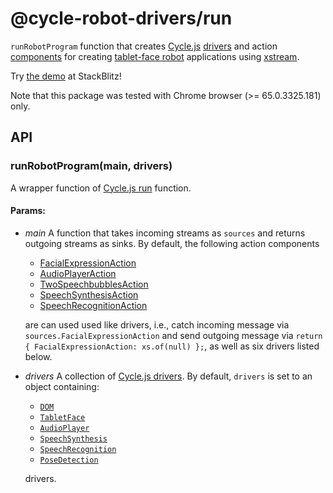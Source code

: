<!-- This README.md is automatically generated. Edit the JSDoc comments in source code or the md files in docs/readmes/. -->

# @cycle-robot-drivers/run

`runRobotProgram` function that creates [Cycle.js](http://cycle.js.org/) [drivers](https://cycle.js.org/drivers.html) and action [components](https://cycle.js.org/components.html) for creating [tablet-face robot](https://github.com/mjyc/tablet-robot-face) applications using [xstream](https://github.com/staltz/xstream).

Try [the demo](https://stackblitz.com/edit/cycle-robot-drivers-demos-run) at StackBlitz!

Note that this package was tested with Chrome browser (>= 65.0.3325.181) only.

## API

<!-- Start src/index.tsx -->

### runRobotProgram(main, drivers)

A wrapper function of [Cycle.js run](https://cycle.js.org/api/run.html#api-runmain-drivers)
  function.

#### Params:

* *main* A function that takes incoming streams as `sources` and returns   outgoing streams as sinks. By default, the following action components

    * [FacialExpressionAction](../screen/README.md)
    * [AudioPlayerAction](../sound/README.md)
    * [TwoSpeechbubblesAction](../screen/README.md)
    * [SpeechSynthesisAction](../speech/README.md)
    * [SpeechRecognitionAction](../speech/README.md)

  are can used used like drivers, i.e., catch incoming message via 
  `sources.FacialExpressionAction` and send outgoing message via 
  `return { FacialExpressionAction: xs.of(null) };`, as well as six drivers
  listed below.
* *drivers* A collection of [Cycle.js drivers](). By default, `drivers` is   set to an object containing:

    * [`DOM`](https://cycle.js.org/api/dom.html)
    * [`TabletFace`](../screen/README.md)
    * [`AudioPlayer`](../sound/README.md)
    * [`SpeechSynthesis`](../speech/README.md)
    * [`SpeechRecognition`](../speech/README.md)
    * [`PoseDetection`](../3rdparty/cycle-posenet-driver/README.md)

  drivers.

<!-- End src/index.tsx -->


